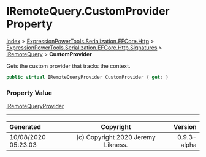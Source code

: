 ﻿# IRemoteQuery.CustomProvider Property

[Index](../index.md) > [ExpressionPowerTools.Serialization.EFCore.Http](ExpressionPowerTools.Serialization.EFCore.Http.a.md) > [ExpressionPowerTools.Serialization.EFCore.Http.Signatures](ExpressionPowerTools.Serialization.EFCore.Http.Signatures.n.md) > [IRemoteQuery](ExpressionPowerTools.Serialization.EFCore.Http.Signatures.IRemoteQuery.i.md) > **CustomProvider**

Gets the custom provider that tracks the context.

```csharp
public virtual IRemoteQueryProvider CustomProvider { get; }
```

### Property Value

 [IRemoteQueryProvider](ExpressionPowerTools.Serialization.EFCore.Http.Signatures.IRemoteQueryProvider.i.md) 


---

| Generated | Copyright | Version |
| :-- | :-: | --: |
| 10/08/2020 05:23:03 | (c) Copyright 2020 Jeremy Likness. | 0.9.3-alpha |
